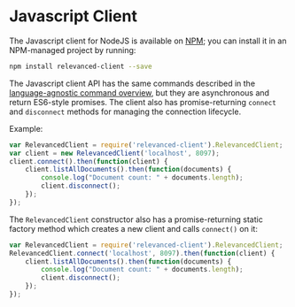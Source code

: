 # Javascript Client

The Javascript client for NodeJS is available on [NPM](https://www.npmjs.com/package/relevanced-client); you can install it in an NPM-managed project by running:

```bash
npm install relevanced-client --save
```

The Javascript client API has the same commands described in the [language-agnostic command overview](../commands.md), but they are asynchronous and return ES6-style promises.  The client also has promise-returning `connect` and `disconnect` methods for managing the connection lifecycle.

Example:

```javascript
var RelevancedClient = require('relevanced-client').RelevancedClient;
var client = new RelevancedClient('localhost', 8097);
client.connect().then(function(client) {
    client.listAllDocuments().then(function(documents) {
        console.log("Document count: " + documents.length);
        client.disconnect();
    });
});
```

The `RelevancedClient` constructor also has a promise-returning static factory method which creates a new client and calls `connect()` on it:
```javascript
var RelevancedClient = require('relevanced-client').RelevancedClient;
RelevancedClient.connect('localhost', 8097).then(function(client) {
    client.listAllDocuments().then(function(documents) {
        console.log("Document count: " + documents.length);
        client.disconnect();
    });
});
```

